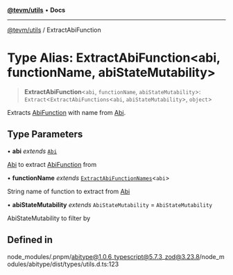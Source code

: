 [**@tevm/utils**](../README.md) • **Docs**

***

[@tevm/utils](../globals.md) / ExtractAbiFunction

# Type Alias: ExtractAbiFunction\<abi, functionName, abiStateMutability\>

> **ExtractAbiFunction**\<`abi`, `functionName`, `abiStateMutability`\>: `Extract`\<`ExtractAbiFunctions`\<`abi`, `abiStateMutability`\>, `object`\>

Extracts [AbiFunction](AbiFunction.md) with name from [Abi](Abi.md).

## Type Parameters

• **abi** *extends* [`Abi`](Abi.md)

[Abi](Abi.md) to extract [AbiFunction](AbiFunction.md) from

• **functionName** *extends* [`ExtractAbiFunctionNames`](ExtractAbiFunctionNames.md)\<`abi`\>

String name of function to extract from [Abi](Abi.md)

• **abiStateMutability** *extends* `AbiStateMutability` = `AbiStateMutability`

AbiStateMutability to filter by

## Defined in

node\_modules/.pnpm/abitype@1.0.6\_typescript@5.7.3\_zod@3.23.8/node\_modules/abitype/dist/types/utils.d.ts:123
